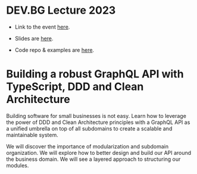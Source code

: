 # DEV.BG Lecture 2023

- Link to the event [here](https://dev.bg/event/building-a-scalable-graphql-api-with-typescript-ddd-clean-architecture/).

- Slides are [here](https://drive.google.com/file/d/1WHCGFaWvk7Fm_AoQkfUhQByW8MpE58QD/view?usp=sharing).

- Code repo & examples are [here](https://github.com/petarivanovv9/graphql-api-ts-ddd-clean-architecture).

# Building a robust GraphQL API with TypeScript, DDD and Clean Architecture

Building software for small businesses is not easy. Learn how to leverage the power of DDD and Clean Architecture principles with a GraphQL API as a unified umbrella on top of all subdomains to create a scalable and maintainable system.

We will discover the importance of modularization and subdomain organization. We will explore how to better design and build our API around the business domain. We will see a layered approach to structuring our modules.
